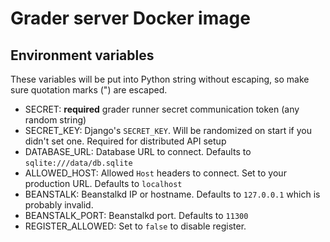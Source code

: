 # Grader server Docker image

## Environment variables

These variables will be put into Python string without escaping, so make sure
quotation marks (") are escaped.

- SECRET: **required** grader runner secret communication token (any random string)
- SECRET_KEY: Django's `SECRET_KEY`. Will be randomized on start if you didn't set one. Required for distributed API setup
- DATABASE_URL: Database URL to connect. Defaults to `sqlite:///data/db.sqlite`
- ALLOWED_HOST: Allowed `Host` headers to connect. Set to your production URL. Defaults to `localhost`
- BEANSTALK: Beanstalkd IP or hostname. Defaults to `127.0.0.1` which is probably invalid.
- BEANSTALK_PORT: Beanstalkd port. Defaults to `11300`
- REGISTER_ALLOWED: Set to `false` to disable register.
